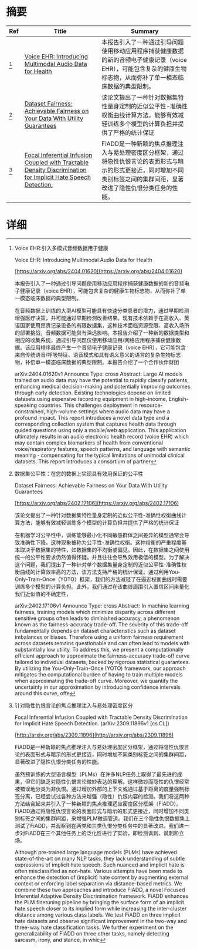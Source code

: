 # 摘要

| Ref | Title | Summary |
| --- | --- | --- |
| [^1] | [Voice EHR: Introducing Multimodal Audio Data for Health](https://arxiv.org/abs/2404.01620) | 本报告引入了一种通过引导问题使用移动应用程序捕获健康数据的新的音频电子健康记录（voice EHR），可能包含复杂的健康生物标志物，从而弥补了单一模态临床数据的典型限制。 |
| [^2] | [Dataset Fairness: Achievable Fairness on Your Data With Utility Guarantees](https://arxiv.org/abs/2402.17106) | 该论文提出了一种针对数据集特性量身定制的近似公平性-准确性权衡曲线计算方法，能够有效减轻训练多个模型的计算负担并提供了严格的统计保证 |
| [^3] | [Focal Inferential Infusion Coupled with Tractable Density Discrimination for Implicit Hate Speech Detection.](http://arxiv.org/abs/2309.11896) | FiADD是一种新颖的焦点推理注入与易处理密度区分框架，通过将隐性仇恨言论的表面形式与暗示的形式更接近，同时增加不同类别标签之间的集群间距，显著改进了隐性仇恨分类任务的性能。 |

# 详细

[^1]: Voice EHR:引入多模式音频数据用于健康

    Voice EHR: Introducing Multimodal Audio Data for Health

    [https://arxiv.org/abs/2404.01620](https://arxiv.org/abs/2404.01620)

    本报告引入了一种通过引导问题使用移动应用程序捕获健康数据的新的音频电子健康记录（voice EHR），可能包含复杂的健康生物标志物，从而弥补了单一模态临床数据的典型限制。

    

    在音频数据上训练的大型AI模型可能具有快速分类患者的潜力，通过早期检测增强医疗决策，并可能通过早期检测改善结果。现有技术依赖于在高收入、英语国家使用昂贵记录设备的有限数据集，这种技术面临资源受限、高收入场所的部署挑战，音频数据可能具有深远影响。本报告介绍了一种新的数据类型和相应的收集系统，通过引导问题仅使用移动应用/网络应用程序捕获健康数据。该应用程序最终产生一个音频电子健康记录（voice EHR），它可能包含来自传统语音/呼吸特征、语音模式和具有语义意义的语言的复杂生物标志物，补偿单一模态临床数据的典型限制。本报告介绍了一个合作伙伴财团

    arXiv:2404.01620v1 Announce Type: cross  Abstract: Large AI models trained on audio data may have the potential to rapidly classify patients, enhancing medical decision-making and potentially improving outcomes through early detection. Existing technologies depend on limited datasets using expensive recording equipment in high-income, English-speaking countries. This challenges deployment in resource-constrained, high-volume settings where audio data may have a profound impact. This report introduces a novel data type and a corresponding collection system that captures health data through guided questions using only a mobile/web application. This application ultimately results in an audio electronic health record (voice EHR) which may contain complex biomarkers of health from conventional voice/respiratory features, speech patterns, and language with semantic meaning - compensating for the typical limitations of unimodal clinical datasets. This report introduces a consortium of partner
    
[^2]: 数据集公平性：在您的数据上实现具有效用保证的公平性

    Dataset Fairness: Achievable Fairness on Your Data With Utility Guarantees

    [https://arxiv.org/abs/2402.17106](https://arxiv.org/abs/2402.17106)

    该论文提出了一种针对数据集特性量身定制的近似公平性-准确性权衡曲线计算方法，能够有效减轻训练多个模型的计算负担并提供了严格的统计保证

    

    在机器学习公平性中，训练能够最小化不同敏感群体之间差异的模型通常会导致准确性下降，这种现象被称为公平性-准确性权衡。这种权衡的严重程度基本取决于数据集的特性，如数据集的不均衡或偏见。因此，在数据集之间使用统一的公平性要求仍然值得怀疑，并且往往会导致效用极低的模型。为了解决这个问题，我们提出了一种针对单个数据集量身定制的近似公平性-准确性权衡曲线的计算效率高的方法，该方法支持严格的统计保证。通过利用You-Only-Train-Once（YOTO）框架，我们的方法减轻了在逼近权衡曲线时需要训练多个模型的计算负担。此外，我们通过在该曲线周围引入置信区间来量化我们近似值的不确定性，

    arXiv:2402.17106v1 Announce Type: cross  Abstract: In machine learning fairness, training models which minimize disparity across different sensitive groups often leads to diminished accuracy, a phenomenon known as the fairness-accuracy trade-off. The severity of this trade-off fundamentally depends on dataset characteristics such as dataset imbalances or biases. Therefore using a uniform fairness requirement across datasets remains questionable and can often lead to models with substantially low utility. To address this, we present a computationally efficient approach to approximate the fairness-accuracy trade-off curve tailored to individual datasets, backed by rigorous statistical guarantees. By utilizing the You-Only-Train-Once (YOTO) framework, our approach mitigates the computational burden of having to train multiple models when approximating the trade-off curve. Moreover, we quantify the uncertainty in our approximation by introducing confidence intervals around this curve, offe
    
[^3]: 针对隐性仇恨言论的焦点推理注入与易处理密度区分

    Focal Inferential Infusion Coupled with Tractable Density Discrimination for Implicit Hate Speech Detection. (arXiv:2309.11896v1 [cs.CL])

    [http://arxiv.org/abs/2309.11896](http://arxiv.org/abs/2309.11896)

    FiADD是一种新颖的焦点推理注入与易处理密度区分框架，通过将隐性仇恨言论的表面形式与暗示的形式更接近，同时增加不同类别标签之间的集群间距，显著改进了隐性仇恨分类任务的性能。

    

    虽然预训练的大型语言模型（PLMs）在许多NLP任务上取得了最先进的成果，但它们缺乏对隐性仇恨言论微妙表达的理解。这样微妙而隐性的仇恨经常被错误地分类为非仇恨。通过增加外部的上下文或通过基于距离的度量强制标签分离，已经尝试过各种方法来增强（隐性）仇恨内容的检测。我们将这两种方法结合起来并引入了一种新颖的焦点推理适应密度区分框架（FiADD）。FiADD通过将隐性仇恨言论的表面形式与暗示的形式更接近，同时增加不同类别标签之间的集群间距，来增强PLM微调管道。我们在三个隐性仇恨数据集上测试了FiADD，并观察到在两类和三类仇恨分类任务中的显著改进。我们进一步对FiADD在三个其他任务上的泛化性进行了实验，即检测讽刺、讽刺和立场。

    Although pre-trained large language models (PLMs) have achieved state-of-the-art on many NLP tasks, they lack understanding of subtle expressions of implicit hate speech. Such nuanced and implicit hate is often misclassified as non-hate. Various attempts have been made to enhance the detection of (implicit) hate content by augmenting external context or enforcing label separation via distance-based metrics. We combine these two approaches and introduce FiADD, a novel Focused Inferential Adaptive Density Discrimination framework. FiADD enhances the PLM finetuning pipeline by bringing the surface form of an implicit hate speech closer to its implied form while increasing the inter-cluster distance among various class labels. We test FiADD on three implicit hate datasets and observe significant improvement in the two-way and three-way hate classification tasks. We further experiment on the generalizability of FiADD on three other tasks, namely detecting sarcasm, irony, and stance, in whic
    

